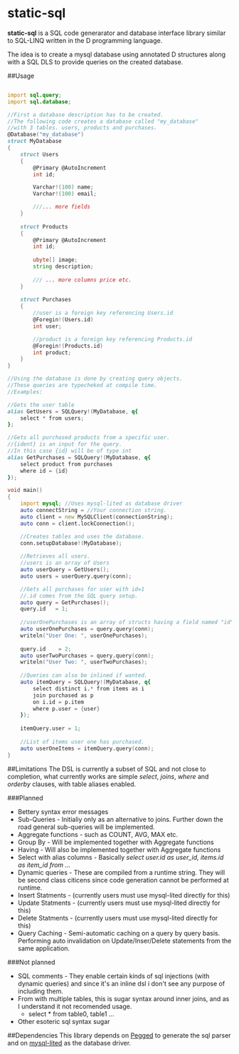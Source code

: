 # static-sql
**static-sql** is a SQL code generarator and database interface library similar to SQL-LINQ written in the D programming language. 

The idea is to create a mysql database using annotated D structures along with a SQL DLS to provide queries on the created database. 

##Usage
```D

import sql.query;
import sql.database;

//First a database description has to be created.
//The following code creates a database called "my_database" 
//with 3 tables. users, products and purchases.
@Database("my_database")
struct MyDatabase
{
    struct Users
    {
        @Primary @AutoIncrement
        int id;

        Varchar!(100) name; 
        Varchar!(100) email;

        ///... more fields
    }
    
    struct Products
    {
        @Primary @AutoIncrement
        int id; 
        
        ubyte[] image; 
        string description;
  
        /// ... more columns price etc. 
    }
    
    struct Purchases
    {
        //user is a foreign key referencing Users.id
        @Foregin!(Users.id)
        int user;

        //product is a foreign key referencing Products.id
        @Foregin!(Products.id)
        int product; 
    }
}

//Using the database is done by creating query objects.
//These queries are typecheked at compile time. 
//Examples: 

//Gets the user table 
alias GetUsers = SQLQuery!(MyDatabase, q{
    select * from users; 
};

//Gets all purchased products from a specific user. 
//{ident} is an input for the query.
//In this case {id} will be of type int
alias GetPurchases = SQLQuery!(MyDatabase, q{
    select product from purchases 
    where id = {id}
});

void main()
{
    import mysql; //Uses mysql-lited as database driver
    auto connectString = //Your connection string. 
    auto client = new MySQLClient(connectionString);
    auto conn = client.lockConnection();

    //Creates tables and uses the database. 
    conn.setupDatabase!(MyDatabase);
    
    //Retrieves all users. 
    //users is an array of Users
    auto userQuery = GetUsers();
    auto users = userQuery.query(conn);

    //Gets all purchases for user with id=1
    //.id comes from the SQL query setup. 
    auto query = GetPurchases();
    query.id   = 1;
    
    //userOnePurchases is an array of structs having a field named "id"
    auto userOnePurchases = query.query(conn);
    writeln("User One: ", userOnePurchases);
    
    query.id    = 2;
    auto userTwoPurchases = query.query(conn);
    writeln("User Two: ", userTwoPurchases);
    
    //Queries can also be inlined if wanted. 
    auto itemQuery = SQLQuery!(MyDatabase, q{
        select distinct i.* from items as i
        join purchased as p 
        on i.id = p.item
        where p.user = {user}
    });
    
    itemQuery.user = 1; 
    
    //List of items user one has purchased. 
    auto userOneItems = itemQuery.query(conn);
}
```

##Limitations
The DSL is currently a subset of SQL and not close to completion, what currently works are simple *select*, *joins*, *where* and *orderby* clauses, with table aliases enabled. 

###Planned

* Bettery syntax error messages 
* Sub-Queries - Initialiy only as an alternative to joins. Further down the road general sub-queries will be implemented.
* Aggregate functions - such as COUNT, AVG, MAX etc.
* Group By - Will be implemented together with Aggregate functions
* Having   - Will also be implemented together with Aggregate functions
* Select with alias columns - Basically *select user.id as user_id, items.id as item_id from ...* 
* Dynamic queries - These are compiled from a runtime string. They will be second class citicens since code generation cannot be performed at runtime. 
* Insert Statments - (currently users must use mysql-lited directly for this)
* Update Statments - (currently users must use mysql-lited directly for this)
* Delete Statments - (currently users must use mysql-lited directly for this)
* Query Caching    - Semi-automatic caching on a query by query basis. Performing auto invalidation on Update/Inser/Delete statements from the same application. 

###Not planned

* SQL comments - They enable certain kinds of sql injections (with dynamic queries) and since it's an inline dsl i don't see any purpose of including them. 
* From with multiple tables, this is sugar syntax around inner joins, and as I understand it not recomended usage. 
    - select * from table0, table1 ...
* Other esoteric sql syntax sugar


##Dependencies 
This library depends on [Pegged](https://github.com/PhilippeSigaud/Pegged/) to generate the sql parser and on [mysql-lited](https://github.com/eBookingServices/mysql-lited) as the database driver. 






